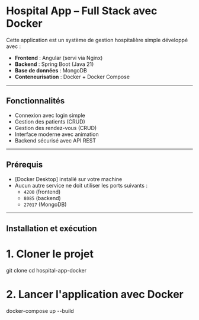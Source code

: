 # Hospital App – Full Stack avec Docker

Cette application est un système de gestion hospitalière simple développé avec :
- **Frontend** : Angular (servi via Nginx)
- **Backend** : Spring Boot (Java 21)
- **Base de données** : MongoDB
- **Conteneurisation** : Docker + Docker Compose

---

##  Fonctionnalités

- Connexion avec login simple
- Gestion des patients (CRUD)
- Gestion des rendez-vous (CRUD)
- Interface moderne avec animation
- Backend sécurisé avec API REST

---

## Prérequis

- [Docker Desktop] installé sur votre machine
- Aucun autre service ne doit utiliser les ports suivants :
  - `4200` (frontend)
  - `8085` (backend)
  - `27017` (MongoDB)

---

##  Installation et exécution


# 1. Cloner le projet
git clone 
cd hospital-app-docker

# 2. Lancer l'application avec Docker
docker-compose up --build
